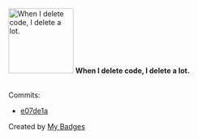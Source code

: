 <img src="https://github.com/my-badges/my-badges/blob/master/src/all-badges/mass-delete-commit/mass-delete-commit-10k.png?raw=true" alt="When I delete code, I delete a lot." title="When I delete code, I delete a lot." width="128">
<strong>When I delete code, I delete a lot.</strong>
<br><br>

Commits:

- <a href="https://github.com/xodms1701/write-platform-back/commit/e07de1ad5bcce5a920ba2444fca365e85ede5a82">e07de1a</a>


Created by <a href="https://github.com/my-badges/my-badges">My Badges</a>